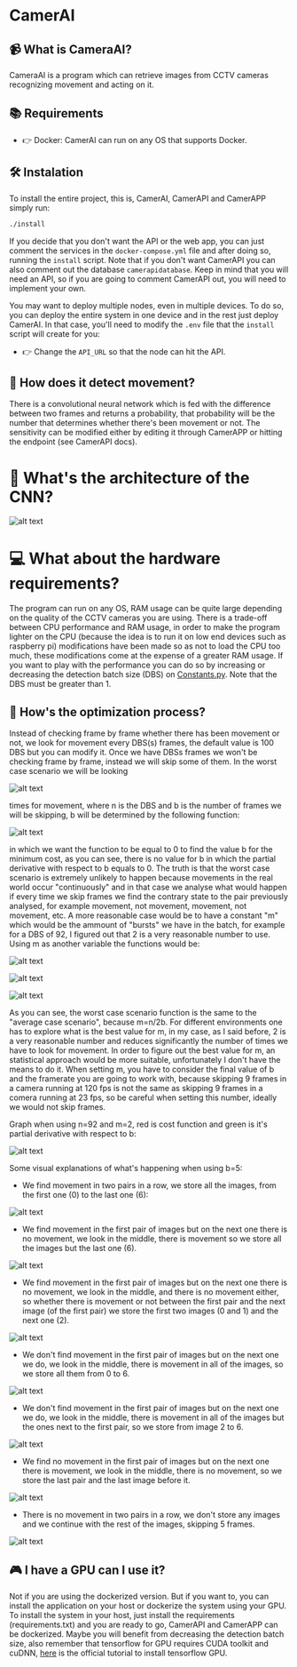 # CamerAI

## 📹 What is CameraAI?
CameraAI is a program which can retrieve images from CCTV cameras recognizing movement and acting on it.

## 📚 Requirements
 - 👉 Docker: CamerAI can run on any OS that supports Docker.

## 🛠 Instalation
To install the entire project, this is, CamerAI, CamerAPI and CamerAPP simply run:

```bash
./install
```

If you decide that you don't want the API or the web app, you can just comment the services in the `docker-compose.yml` file and after doing so, running the `install` script.
Note that if you don't want CamerAPI you can also comment out the database `camerapidatabase`. Keep in mind that you will need an API, so if you are going to comment CamerAPI out, you will need to implement your own.

You may want to deploy multiple nodes, even in multiple devices. To do so, you can deploy the entire system in one device and in the rest just deploy CamerAI. In that case, you'll need to modify the `.env` file that the `install` script will create for you:

 - 👉 Change the `API_URL` so that the node can hit the API.

## 🤖 How does it detect movement?
There is a convolutional neural network which is fed with the difference between two frames and returns a probability, that probability will be the number that determines whether
there's been movement or not. The sensitivity can be modified either by editing it through CamerAPP or hitting the endpoint (see CamerAPI docs).

# 🤖 What's the architecture of the CNN?
![alt text](https://github.com/santiagopardal/CamerAI/blob/master/docs/Lite%20CNN%20architecture.png)

# 💻 What about the hardware requirements?
The program can run on any OS, RAM usage can be quite large depending on the quality of the CCTV cameras you are using. There is a trade-off between CPU performance and RAM usage, in order to make the program lighter on the CPU (because the idea is to run it on low end devices such as raspberry pi) modifications have been made so as not to load the CPU too much, these modifications come at the expense of a greater RAM usage. If you want to play with the performance you can do so by increasing or decreasing the detection batch size
(DBS) on [Constants.py](https://github.com/santiagopardal/CamerAI/blob/master/Constants.py). Note that the DBS must be greater than 1.

## 🤔 How's the optimization process?
Instead of checking frame by frame whether there has been movement or not, we look for movement every DBS(s) frames, the default value is 100 DBS but you can modify it. Once
we have DBSs frames we won't be checking frame by frame, instead we will skip some of them. In the worst case scenario we will be looking

![alt text](https://github.com/santiagopardal/CamerAI/blob/master/docs/Math%20functions%20for%20CamerAI/Worst%20case/Cost%20function.png)

times for movement, where n is the DBS and b is the number of frames we will be skipping, b will be determined by the following function:

![alt text](https://github.com/santiagopardal/CamerAI/blob/master/docs/Math%20functions%20for%20CamerAI/Worst%20case/Cost%20function%20derivative%20with%20respect%20to%20b.png)

in which we want the function to be equal to 0 to find the value b for the minimum cost, as you can see, there is no
value for b in which the partial derivative with respect to b equals to 0.
The truth is that the worst case scenario is extremely unlikely to happen because movements in the real world occur "continuously" and in that case we analyse what would happen if every time we skip frames we find the contrary state to the pair previously analysed, for example movement, not movement, movement, not movement, etc. A more reasonable case would be to have a constant "m" which would be the ammount of "bursts" we have in the batch, for example for a DBS of 92, I figured out that 2 is a very reasonable number to use. Using m as another variable the functions would be:

![alt text](https://github.com/santiagopardal/CamerAI/blob/master/docs/Math%20functions%20for%20CamerAI/Average%20case/Cost%20function.png)

![alt text](https://github.com/santiagopardal/CamerAI/blob/master/docs/Math%20functions%20for%20CamerAI/Average%20case/Cost%20function%20derivative%20with%20respect%20to%20b.png)

![alt text](https://github.com/santiagopardal/CamerAI/blob/master/docs/Math%20functions%20for%20CamerAI/Average%20case/b%20value.png)

As you can see, the worst case scenario function is the same to the "average case scenario", because m=n/2b. For different environments one has to explore what is the best value for m, in my case, as I said before, 2 is a very reasonable number and reduces significantly the number of times we have to look for movement. In order to figure out the best value for m, an statistical approach would be more suitable, unfortunately I don't have the means to do it. When setting m, you have to consider the final value of b and the framerate you are going to work with, because skipping 9 frames in a camera running at 120 fps is not the same as skipping 9 frames in a comera running at 23 fps, so be careful when setting this number, ideally we would not skip frames.

Graph when using n=92 and m=2, red is cost function and green is it's partial derivative with respect to b:

![alt text](https://github.com/santiagopardal/CamerAI/blob/master/docs/Math%20functions%20for%20CamerAI/graph.png)

Some visual explanations of what's happening when using b=5:

- We find movement in two pairs in a row, we store all the images, from the first one (0) to the last one (6):

![alt text](https://github.com/santiagopardal/CamerAI/blob/master/docs/GIFS/M-M.gif)

- We find movement in the first pair of images but on the next one there is no movement, we look in the middle, there is movement so we store all the images but the last one (6).

![alt text](https://github.com/santiagopardal/CamerAI/blob/master/docs/GIFS/M-NM-M.gif)

- We find movement in the first pair of images but on the next one there is no movement, we look in the middle, and there is no movement either, so whether there is movement or not between the first pair and the next image (of the first pair) we store the first two images (0 and 1) and the next one (2).

![alt text](https://github.com/santiagopardal/CamerAI/blob/master/docs/GIFS/M-NM-NM-NM.gif)

- We don't find movement in the first pair of images but on the next one we do, we look in the middle, there is movement in all of the images, so we store all them from 0 to 6.

![alt text](https://github.com/santiagopardal/CamerAI/blob/master/docs/GIFS/NM-M-M-M.gif)

- We don't find movement in the first pair of images but on the next one we do, we look in the middle, there is movement in all of the images but the ones next to the first pair, so we store from image 2 to 6.

![alt text](https://github.com/santiagopardal/CamerAI/blob/master/docs/GIFS/NM-M-M-NM.gif)

- We find no movement in the first pair of images but on the next one there is movement, we look in the middle, there is no movement, so we store the last pair and the last image before it.

![alt text](https://github.com/santiagopardal/CamerAI/blob/master/docs/GIFS/NM-M-NM.gif)

- There is no movement in two pairs in a row, we don't store any images and we continue with the rest of the images, skipping 5 frames.

![alt text](https://github.com/santiagopardal/CamerAI/blob/master/docs/GIFS/NM-NM.gif)


## 🎮 I have a GPU can I use it?
Not if you are using the dockerized version. But if you want to, you can install the application on your host or dockerize the system using your GPU.
To install the system in your host, just install the requirements (requirements.txt) and you are ready to go, CamerAPI and CamerAPP can be dockerized. Maybe you will benefit from decreasing the detection batch size, also remember that tensorflow for GPU requires CUDA toolkit and cuDNN, [here](https://www.tensorflow.org/install/gpu) is the official tutorial to install tensorflow GPU.
